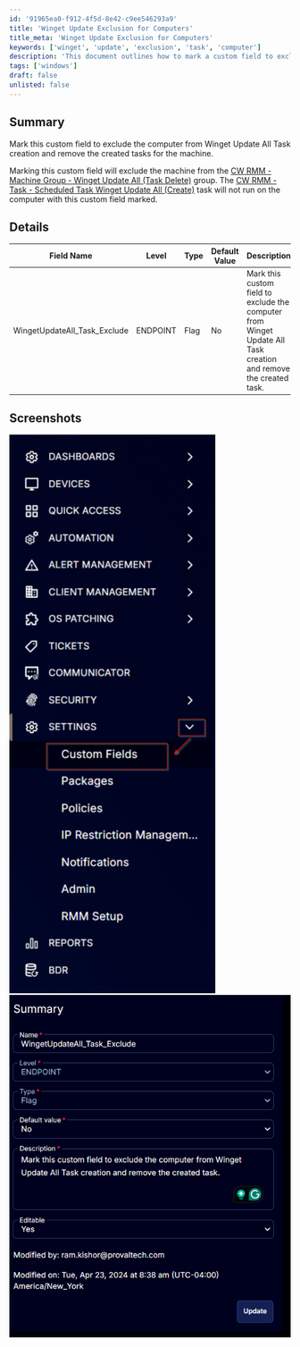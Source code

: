 ```yaml
---
id: '91965ea0-f912-4f5d-8e42-c9ee546293a9'
title: 'Winget Update Exclusion for Computers'
title_meta: 'Winget Update Exclusion for Computers'
keywords: ['winget', 'update', 'exclusion', 'task', 'computer']
description: 'This document outlines how to mark a custom field to exclude a computer from the Winget Update All Task creation in ConnectWise RMM. It provides details on the specific field, its properties, and how to manage tasks related to Winget updates for machines.'
tags: ['windows']
draft: false
unlisted: false
---
```


## Summary

Mark this custom field to exclude the computer from Winget Update All Task creation and remove the created tasks for the machine.

Marking this custom field will exclude the machine from the [CW RMM - Machine Group - Winget Update All (Task Delete)](<../groups/Winget Update All (Task Delete).md>) group. The [CW RMM - Task - Scheduled Task Winget Update All (Create)](<../tasks/Scheduled Task Winget Update All (Create).md>) task will not run on the computer with this custom field marked.

## Details

| Field Name                        | Level    | Type | Default Value | Description                                                                 | Editable |
|-----------------------------------|----------|------|---------------|-----------------------------------------------------------------------------|----------|
| WingetUpdateAll_Task_Exclude      | ENDPOINT | Flag | No            | Mark this custom field to exclude the computer from Winget Update All Task creation and remove the created task. | Yes      |

## Screenshots

![Screenshot 1](../../../static/img/EndPoint---WingetUpdateAll_Task_Exclude/image_1.png) 
![Screenshot 2](../../../static/img/EndPoint---WingetUpdateAll_Task_Exclude/image_2.png)
